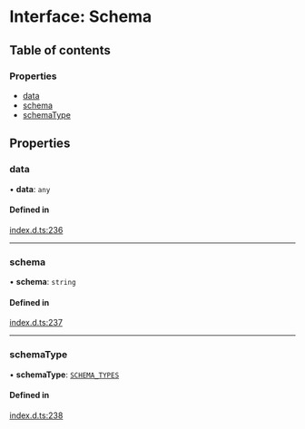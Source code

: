 # Interface: Schema

## Table of contents

### Properties

- [data](Schema.md#data)
- [schema](Schema.md#schema)
- [schemaType](Schema.md#schematype)

## Properties

### data

• **data**: `any`

#### Defined in

[index.d.ts:236](https://github.com/mostafa/xk6-kafka/blob/main/api-docs/index.d.ts#L236)

---

### schema

• **schema**: `string`

#### Defined in

[index.d.ts:237](https://github.com/mostafa/xk6-kafka/blob/main/api-docs/index.d.ts#L237)

---

### schemaType

• **schemaType**: [`SCHEMA_TYPES`](../enums/SCHEMA_TYPES.md)

#### Defined in

[index.d.ts:238](https://github.com/mostafa/xk6-kafka/blob/main/api-docs/index.d.ts#L238)
